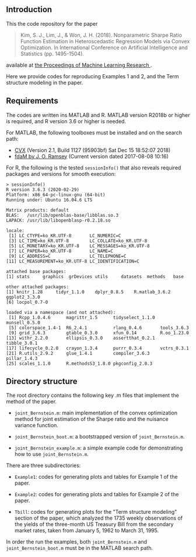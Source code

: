 ## Introduction 

This the code repository for the paper

> Kim, S. J., Lim, J., & Won, J. H. (2018). Nonparametric Sharpe Ratio Function Estimation in Heteroscedastic Regression Models via Convex Optimization. In International Conference on Artificial Intelligence and Statistics (pp. 1495-1504).

available at [the Proceedings of Machine Learning Research
](http://proceedings.mlr.press/v84/kim18b.html).


Here we provide codes for reproducing Examples 1 and 2, and the Term structure modeling in the paper.

## Requirements

The codes are written ins MATLAB and R. MATLAB version R2018b or higher is required, and R version 3.6 or higher is needed.

For MATLAB, the following toolboxes must be installed and on the search path:

* [CVX](http://cvxr.com)  (Version 2.1, Build 1127 (95903bf)                  Sat Dec 15 18:52:07 2018)
* [fdaM by J. O. Ramsey](http://www.psych.mcgill.ca/misc/fda/downloads/FDAfuns/Matlab/)  (Current version dated 2017-08-08 10:16)

For R, the following is the tested `sessionInfo()` that also reveals required packages and versions for smooth execution:

```
> sessionInfo()
R version 3.6.3 (2020-02-29)
Platform: x86_64-pc-linux-gnu (64-bit)
Running under: Ubuntu 16.04.6 LTS

Matrix products: default
BLAS:   /usr/lib/openblas-base/libblas.so.3
LAPACK: /usr/lib/libopenblasp-r0.2.18.so

locale:
 [1] LC_CTYPE=ko_KR.UTF-8       LC_NUMERIC=C
 [3] LC_TIME=ko_KR.UTF-8        LC_COLLATE=ko_KR.UTF-8
 [5] LC_MONETARY=ko_KR.UTF-8    LC_MESSAGES=ko_KR.UTF-8
 [7] LC_PAPER=ko_KR.UTF-8       LC_NAME=C
 [9] LC_ADDRESS=C               LC_TELEPHONE=C
[11] LC_MEASUREMENT=ko_KR.UTF-8 LC_IDENTIFICATION=C

attached base packages:
[1] stats     graphics  grDevices utils     datasets  methods   base

other attached packages:
[1] knitr_1.28     tidyr_1.1.0    dplyr_0.8.5    R.matlab_3.6.2 ggplot2_3.3.0
[6] locpol_0.7-0

loaded via a namespace (and not attached):
 [1] Rcpp_1.0.4.6      magrittr_1.5      tidyselect_1.1.0  munsell_0.5.0
 [5] colorspace_1.4-1  R6_2.4.1          rlang_0.4.6       tools_3.6.3
 [9] grid_3.6.3        gtable_0.3.0      xfun_0.14         R.oo_1.23.0
[13] withr_2.2.0       ellipsis_0.3.0    assertthat_0.2.1  tibble_3.0.1
[17] lifecycle_0.2.0   crayon_1.3.4      purrr_0.3.4       vctrs_0.3.1
[21] R.utils_2.9.2     glue_1.4.1        compiler_3.6.3    pillar_1.4.3
[25] scales_1.1.0      R.methodsS3_1.8.0 pkgconfig_2.0.3
```

## Directory structure

The root directory contains the following key .m files that implement the method of the paper.

* `joint_Bernstein.m`: main implementation of the convex optimization method for joint estimation of the Sharpe ratio and the nuisance variance function.

* `joint_Bernstein_boot.m`: a bootstrapped version of `joint_Bernstein.m`.

* `joint_Bernstein_example.m`: a simple example code for demonstrating how to use `joint_Bernstein.m`.

There are three subdirectories:

* `Example1`: codes for generating plots and tables for Example 1 of the paper.

* `Example2`: codes for generating plots and tables for Example 2 of the paper.

* `Tbill`: codes for generating plots for the "Term structure modeling" section of the paper, which analyzed the 1735 weekly observations of the yields of the three-month US Treasury Bill from the secondary market rates, taken from January 5, 1962 to March 31, 1995. 

In order the run the examples, both `joint_Bernstein.m` and `joint_Bernstein_boot.m` must be in the MATLAB search path.


